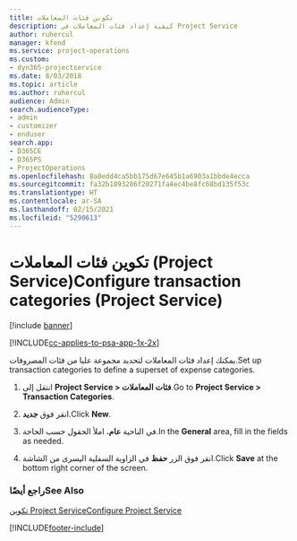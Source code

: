 ```yaml
---
title: تكوين فئات المعاملات
description: كيفية إعداد فئات المعاملات في Project Service
author: ruhercul
manager: kfend
ms.service: project-operations
ms.custom:
- dyn365-projectservice
ms.date: 8/03/2018
ms.topic: article
ms.author: ruhercul
audience: Admin
search.audienceType:
- admin
- customizer
- enduser
search.app:
- D365CE
- D365PS
- ProjectOperations
ms.openlocfilehash: 8a0edd4ca5bb175d67e645b1a6903a1bbde4ecca
ms.sourcegitcommit: fa32b1893286f20271fa4ec4be8fc68bd135f53c
ms.translationtype: HT
ms.contentlocale: ar-SA
ms.lasthandoff: 02/15/2021
ms.locfileid: "5290613"
---
```

# <a name="configure-transaction-categories-project-service"></a><span data-ttu-id="b42e6-103">تكوين فئات المعاملات (Project Service)</span><span class="sxs-lookup"><span data-stu-id="b42e6-103">Configure transaction categories (Project Service)</span></span>

[!include [banner](../includes/psa-now-project-operations.md)]

[!INCLUDE[cc-applies-to-psa-app-1x-2x](../includes/cc-applies-to-psa-app-1x-2x.md)]

<span data-ttu-id="b42e6-104">يمكنك إعداد فئات المعاملات لتحديد مجموعة عليا من فئات المصروفات.</span><span class="sxs-lookup"><span data-stu-id="b42e6-104">Set up transaction categories to define a superset of expense categories.</span></span>  
  
1.  <span data-ttu-id="b42e6-105">انتقل إلى **Project Service > فئات المعاملات**.</span><span class="sxs-lookup"><span data-stu-id="b42e6-105">Go to **Project Service > Transaction Categories**.</span></span>  
  
2.  <span data-ttu-id="b42e6-106">انقر فوق **جديد**.</span><span class="sxs-lookup"><span data-stu-id="b42e6-106">Click **New**.</span></span>  
  
3.  <span data-ttu-id="b42e6-107">في الناحية **عام**، املأ الحقول حسب الحاجة.</span><span class="sxs-lookup"><span data-stu-id="b42e6-107">In the **General** area, fill in the fields as needed.</span></span>  
  
4.  <span data-ttu-id="b42e6-108">انقر فوق الزر **حفظ** في الزاوية السفلية اليسرى من الشاشة.</span><span class="sxs-lookup"><span data-stu-id="b42e6-108">Click **Save** at the bottom right corner of the screen.</span></span>  
  
### <a name="see-also"></a><span data-ttu-id="b42e6-109">راجع أيضًا</span><span class="sxs-lookup"><span data-stu-id="b42e6-109">See Also</span></span>  
 [<span data-ttu-id="b42e6-110">تكوين Project Service</span><span class="sxs-lookup"><span data-stu-id="b42e6-110">Configure Project Service</span></span>](../psa/configure.md)


[!INCLUDE[footer-include](../includes/footer-banner.md)]